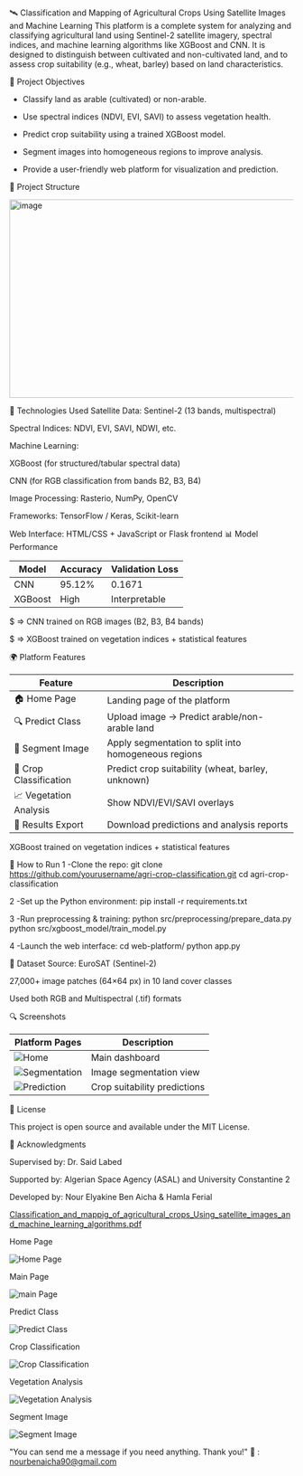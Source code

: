 🛰️ Classification and Mapping of Agricultural Crops Using Satellite Images and Machine Learning
This platform is a complete system for analyzing and classifying agricultural land using Sentinel-2 satellite imagery, spectral indices, and machine learning algorithms like XGBoost and CNN. It is designed to distinguish between cultivated and non-cultivated land, and to assess crop suitability (e.g., wheat, barley) based on land characteristics.

🎯 Project Objectives
- Classify land as arable (cultivated) or non-arable.

- Use spectral indices (NDVI, EVI, SAVI) to assess vegetation health.

- Predict crop suitability using a trained XGBoost model.

- Segment images into homogeneous regions to improve analysis.

- Provide a user-friendly web platform for visualization and prediction.
  
📁 Project Structure

<img width="887" height="351" alt="image" src="https://github.com/user-attachments/assets/bad89d28-db95-4dc7-b371-85f0450d9801" />

🧠 Technologies Used
Satellite Data: Sentinel-2 (13 bands, multispectral)

Spectral Indices: NDVI, EVI, SAVI, NDWI, etc.

Machine Learning:

XGBoost (for structured/tabular spectral data)

CNN (for RGB classification from bands B2, B3, B4)

Image Processing: Rasterio, NumPy, OpenCV

Frameworks: TensorFlow / Keras, Scikit-learn

Web Interface: HTML/CSS + JavaScript or Flask frontend
📊 Model Performance

| Model   | Accuracy | Validation Loss |
| ------- | -------- | --------------- |
| CNN     | 95.12%   | 0.1671          |
| XGBoost | High     | Interpretable   |


$ => CNN trained on RGB images (B2, B3, B4 bands)

$ => XGBoost trained on vegetation indices + statistical features

🌍 Platform Features

| Feature                | Description                                          |
| ---------------------- | ---------------------------------------------------- |
| 🏠 Home Page           | Landing page of the platform                         |
| 🔍 Predict Class       | Upload image → Predict arable/non-arable land        |
| 🧩 Segment Image       | Apply segmentation to split into homogeneous regions |
| 🌾 Crop Classification | Predict crop suitability (wheat, barley, unknown)    |
| 📈 Vegetation Analysis | Show NDVI/EVI/SAVI overlays                          |
| 📁 Results Export      | Download predictions and analysis reports            |


XGBoost trained on vegetation indices + statistical features

🚀 How to Run
1 -Clone the repo:
  git clone https://github.com/yourusername/agri-crop-classification.git
  cd agri-crop-classification
  
2 -Set up the Python environment:
  pip install -r requirements.txt
  
3 -Run preprocessing & training:
  python src/preprocessing/prepare_data.py
  python src/xgboost_model/train_model.py

4 -Launch the web interface:
  cd web-platform/
  python app.py

🧪 Dataset
Source: EuroSAT (Sentinel-2)

27,000+ image patches (64×64 px) in 10 land cover classes

Used both RGB and Multispectral (.tif) formats

🔍 Screenshots

| Platform Pages                    | Description                  |
| --------------------------------- | ---------------------------- |
| ![Home](assets/homepage.png)      | Main dashboard               |
| ![Segmentation](assets/seg.png)   | Image segmentation view      |
| ![Prediction](assets/predict.png) | Crop suitability predictions |

📜 License

This project is open source and available under the MIT License.

🙌 Acknowledgments

Supervised by: Dr. Said Labed

Supported by: Algerian Space Agency (ASAL) and University Constantine 2

Developed by: Nour Elyakine Ben Aicha & Hamla Ferial

[Classification_and_mappig_of_agricultural_crops_Using_satellite_images_and_machine_learning_algorithms.pdf](https://github.com/user-attachments/files/21212080/Classification_and_mappig_of_agricultural_crops_Using_satellite_images_and_machine_learning_algorithms.pdf)


Home Page

![Home Page](https://github.com/user-attachments/assets/6ba19f28-c32a-441c-abfd-102f13dec053)

Main Page

![main Page](https://github.com/user-attachments/assets/addee02c-396e-43cc-a6d8-09656ba24acb)

Predict Class

![Predict Class](https://github.com/user-attachments/assets/ccfaece2-8d42-4b87-9da6-692e45b01b16)

Crop Classification

![Crop Classification](https://github.com/user-attachments/assets/cd9cb4db-6c19-46fb-8253-db107b8d368c)

Vegetation Analysis

![Vegetation Analysis](https://github.com/user-attachments/assets/b050d478-7d45-4144-a44b-6a31f6bdf5c2)

Segment Image

![Segment Image](https://github.com/user-attachments/assets/47d696eb-6ad9-42cd-9b4d-ec8987ffd1aa)

"You can send me a message if you need anything. Thank you!"
📨 : nourbenaicha90@gmail.com




